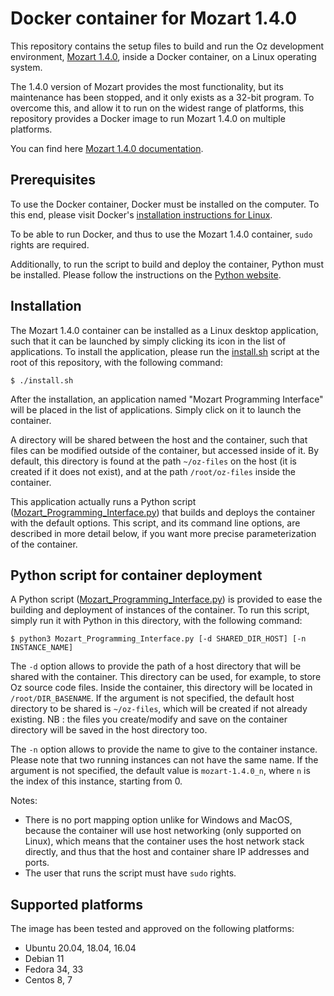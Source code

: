 # Docker container for Mozart 1.4.0

This repository contains the setup files to build and run
the Oz development environment, [Mozart 1.4.0](http://mozart2.org/mozart-v1/),
inside a Docker container, on a Linux operating system.

The 1.4.0 version of Mozart provides the most functionality,
but its maintenance has been stopped,
and it only exists as a 32-bit program.
To overcome this, and allow it to run on the widest range of platforms,
this repository provides a Docker image to run Mozart 1.4.0 on multiple platforms.

You can find here [Mozart 1.4.0 documentation](http://mozart2.org/mozart-v1/doc-1.4.0/).

## Prerequisites

To use the Docker container, Docker must be installed on the computer.
To this end, please visit Docker's [installation instructions for Linux](https://docs.docker.com/engine/install/).

To be able to run Docker, and thus to use the Mozart 1.4.0 container,
`sudo` rights are required.

Additionally, to run the script to build and deploy the container,
Python must be installed.
Please follow the instructions on the [Python website](https://www.python.org/downloads/).

## Installation

The Mozart 1.4.0 container can be installed as a Linux desktop application,
such that it can be launched by simply clicking its icon in the list of applications.
To install the application, please run the [install.sh](install.sh) script
at the root of this repository, with the following command:
```shell
$ ./install.sh
```

After the installation, an application named "Mozart Programming Interface" will
be placed in the list of applications.
Simply click on it to launch the container.

A directory will be shared between the host and the container,
such that files can be modified outside of the container,
but accessed inside of it.
By default, this directory is found at the path `~/oz-files` on the host
(it is created if it does not exist),
and at the path `/root/oz-files` inside the container.

This application actually runs a Python script
([Mozart_Programming_Interface.py](Mozart_Programming_Interface.py))
that builds and deploys the container with the default options.
This script, and its command line options, are described in more detail below,
if you want more precise parameterization of the container.

## Python script for container deployment

A Python script ([Mozart_Programming_Interface.py](./Mozart_Programming_Interface.py)) is provided to ease the building and deployment of instances of the container.
To run this script, simply run it with Python in this directory, with the following command:
```shell
$ python3 Mozart_Programming_Interface.py [-d SHARED_DIR_HOST] [-n INSTANCE_NAME]
```

The `-d` option allows to provide the path of a host directory
that will be shared with the container.
This directory can be used, for example, to store Oz source code files.
Inside the container, this directory will be located in `/root/DIR_BASENAME`.
If the argument is not specified, the default host directory to be shared is
`~/oz-files`, which will be created if not already existing. NB : the files you create/modify and save on the container directory will be saved in the host directory too.

The `-n` option allows to provide the name to give to the container instance.
Please note that two running instances can not have the same name.
If the argument is not specified, the default value is `mozart-1.4.0_n`,
where `n` is the index of this instance, starting from 0.

Notes:
- There is no port mapping option unlike for Windows and MacOS, because the container will use host networking (only supported on Linux), which means that the container uses the host network stack directly, and thus that the host and container share IP addresses and ports.
- The user that runs the script must have `sudo` rights.

## Supported platforms

The image has been tested and approved on the following platforms:
- Ubuntu 20.04, 18.04, 16.04
- Debian 11
- Fedora 34, 33
- Centos 8, 7